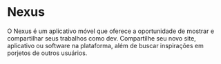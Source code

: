 # Nexus
O Nexus é um aplicativo móvel que oferece a oportunidade de mostrar e compartilhar seus trabalhos como dev. Compartilhe seu novo site, aplicativo ou software na plataforma, além de buscar inspirações em porjetos de outros usuários.
